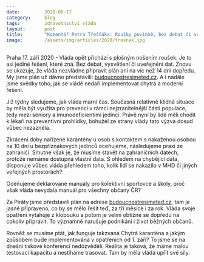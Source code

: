 ```yaml
---
date:         2020-08-17
category:     blog
tags:         zdravotnictví vláda
layout:       post
title:        "Komentář Petra Třešňáka: Roušky povinně, bez debat či veřejných dat, tak řídí vláda naši zemi. Dál se nedaří implementovat chytrá a moderní řešení v boji s epidemií"
image:        /assets/img/articles/2020/tresnak.jpg
--- 
```




Praha 17. září 2020 - Vláda opět přichází s plošným nošením roušek. Je to asi jediné řešení, které zná. Bez debat, vysvětlení či uveřejnění dat. Znovu se ukazuje, že vláda nezvládne připravit plán ani na víc než 14 dní dopředu. My jsme plán už dávno představili: [budoucnostresimeted.cz](https://budoucnostresimeted.cz). A i nadále jsme svědky toho, jak se vládě nedaří implementovat chytrá a moderní řešení.

Již týdny sledujeme, jak vláda marní čas. Současná relativně klidná situace by měla být využita pro prevenci v rámci nejzranitelnější části populace, tedy mezi seniory a imunodeficientími jedinci. Právě nyní by lidé měli chodit k lékaři na preventivní prohlídky, bohužel ze strany vlády tato výzva dosud vůbec nezazněla.

Zkrácení doby nařízené karantény u osob s kontaktem s nakaženou osobou na 10 dní u bezpříznakových jedinců oceňujeme, následujeme praxi ze zahraničí. Smutné však je, že musíme stavět na zahraničních datech, protože nemáme dostupná vlastní data. S ohledem na chybějící data, disponuje vůbec vláda přehledem toho, kolik lidí se nakazilo v MHD či jiných veřejných prostorách? 

Oceňujeme deklarované manuály pro kolektivní sportovce a školy, proč však vláda nevydala manuál pro všechny občany ČR? 

Za Piráty jsme představili plán na adrese [budoucnostresimeted.cz](https://budoucnostresimeted.cz), tam je jasně připraveno, co by se mělo řešit teď, za tři měsíce i za rok. Vláda svoje opatření vytahuje z klobouku a potom je velmi obtížné se dopředu na cokoliv připravit. To významně narušuje podnikání i život běžných občanů.

Rovněž se musíme ptát, jak funguje takzvaná Chytrá karanténa a jakým způsobem bude implementována v opatřeních od 1. září? To jsme se na dnešní tiskové konferenci nedozvěděli. Realita je taková, že máme malou testovací kapacitu a nestíháme trasovat. Tam by měla vláda upřít své síly.
